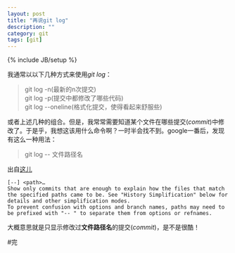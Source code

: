 ```yaml
---
layout: post
title: "再说git log"
description: ""
category: git
tags: [git]
---
```

{% include JB/setup %}

我通常以以下几种方式来使用*git log*：  

>git log -n(最新的n次提交)  
>git log -p(提交中都修改了哪些代码)  
>git log --oneline(格式化提交，使得看起来舒服些)  

或者上述几种的组合。但是，我常常需要知道某个文件在哪些提交(*commit*)中修改了。于是乎，我想这该用什么命令啊？一时半会找不到。google一番后，发现有这么一种用法：  

>git log -- 文件路径名  

出自[这儿][1]

[1]:https://www.kernel.org/pub/software/scm/git/docs/git-log.html  

	[--] <path>…
	Show only commits that are enough to explain how the files that match the specified paths came to be. See "History Simplification" below for details and other simplification modes.
	To prevent confusion with options and branch names, paths may need to be prefixed with "-- " to separate them from options or refnames.  

大概意思就是只显示修改过**文件路径名**的提交(*commit*)，是不是很酷！  

#完